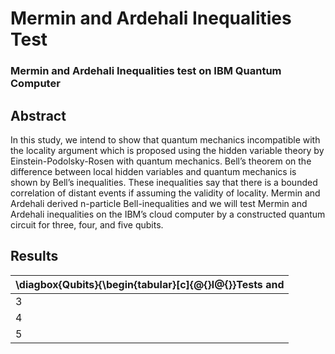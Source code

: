 # Mermin and Ardehali Inequalities Test

### Mermin and Ardehali Inequalities test on IBM Quantum Computer

## Abstract
In this study, we intend to show that quantum mechanics incompatible with the locality argument which is
proposed using the hidden variable theory by Einstein-Podolsky-Rosen with quantum mechanics. Bell’s
theorem on the difference between local hidden variables and quantum mechanics is shown by Bell’s
inequalities. These inequalities say that there is a bounded correlation of distant events if assuming the
validity of locality. Mermin and Ardehali derived n-particle Bell-inequalities and we will test Mermin and
Ardehali inequalities on the IBM’s cloud computer by a constructed quantum circuit for three, four, and
five qubits.

## Results

| \diagbox{Qubits}{\begin{tabular}[c]{@{}l@{}}Tests and |
|-------------------------------------------------------|
| 3                                                     | 3.273 | 3.299 | 3.355 | 3.355 | 3.340 | 3.324 | 3.269 | 3.341 | 3.320 | 3.315 |
| 4                                                     | 5.472 | 5.364 | 5.542 | 5.506 | 5.527 | 5.546 | 5.657 | 5.622 | 5.641 | 5.623 |
| 5                                                     | 8.448 | 8.667 | 8.900 | 8.760 | 8.794 | 8.422 | 8.213 | 8.482 | 8.238 | 7.943 |
